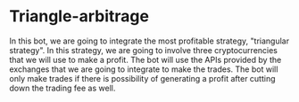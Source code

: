 # Triangle-arbitrage

In this bot, we are going to integrate the most profitable strategy, "triangular strategy". In this strategy, we are going to involve three cryptocurrencies that we will use to make a profit. The bot will use the APIs provided by the exchanges that we are going to integrate to make the trades. The bot will only make trades if there is possibility of generating a profit after cutting down the trading fee as well.
